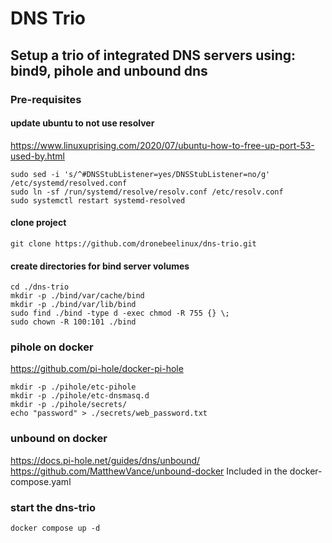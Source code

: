 # DNS Trio
## Setup a trio of integrated DNS servers using: bind9, pihole and unbound dns
### Pre-requisites
#### update ubuntu to not use resolver
https://www.linuxuprising.com/2020/07/ubuntu-how-to-free-up-port-53-used-by.html
```
sudo sed -i 's/^#DNSStubListener=yes/DNSStubListener=no/g' /etc/systemd/resolved.conf
sudo ln -sf /run/systemd/resolve/resolv.conf /etc/resolv.conf
sudo systemctl restart systemd-resolved
```
#### clone project
```
git clone https://github.com/dronebeelinux/dns-trio.git
```
#### create directories for bind server volumes
```
cd ./dns-trio
mkdir -p ./bind/var/cache/bind
mkdir -p ./bind/var/lib/bind
sudo find ./bind -type d -exec chmod -R 755 {} \;
sudo chown -R 100:101 ./bind
```
### pihole on docker
https://github.com/pi-hole/docker-pi-hole
```
mkdir -p ./pihole/etc-pihole
mkdir -p ./pihole/etc-dnsmasq.d
mkdir -p ./pihole/secrets/
echo "password" > ./secrets/web_password.txt
```
### unbound on docker
https://docs.pi-hole.net/guides/dns/unbound/
https://github.com/MatthewVance/unbound-docker
Included in the docker-compose.yaml
### start the dns-trio
```
docker compose up -d
```